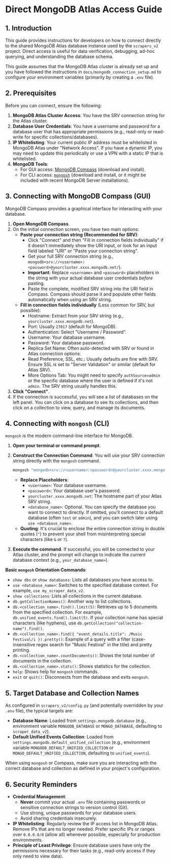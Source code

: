 # Direct MongoDB Atlas Access Guide

## 1. Introduction

This guide provides instructions for developers on how to connect directly to the shared MongoDB Atlas database instance used by the `scrapers_v2` project. Direct access is useful for data verification, debugging, ad-hoc querying, and understanding the database schema.

This guide assumes that the MongoDB Atlas cluster is already set up and you have followed the instructions in `docs/mongodb_connection_setup.md` to configure your environment variables (primarily by creating a `.env` file).

## 2. Prerequisites

Before you can connect, ensure the following:

1.  **MongoDB Atlas Cluster Access**: You have the SRV connection string for the Atlas cluster.
2.  **Database User Credentials**: You have a username and password for a database user that has appropriate permissions (e.g., read-only or read-write for specific collections/databases).
3.  **IP Whitelisting**: Your current public IP address must be whitelisted in MongoDB Atlas under "Network Access". If you have a dynamic IP, you may need to update this periodically or use a VPN with a static IP that is whitelisted.
4.  **MongoDB Tools**:
    *   For GUI access: [MongoDB Compass](https://www.mongodb.com/try/download/compass) (download and install).
    *   For CLI access: [`mongosh`](https://www.mongodb.com/try/download/shell) (download and install, or it might be included with recent MongoDB Server installations).

## 3. Connecting with MongoDB Compass (GUI)

MongoDB Compass provides a graphical interface for interacting with your database.

1.  **Open MongoDB Compass**.
2.  On the initial connection screen, you have two main options:
    *   **Paste your connection string (Recommended for SRV)**:
        *   Click "Connect" and then "Fill in connection fields individually" if it doesn't immediately show the URI input, or look for an input field labeled "URI" or "Paste your connection string".
        *   Get your full SRV connection string (e.g., `mongodb+srv://<username>:<password>@yourcluster.xxxx.mongodb.net/`).
        *   **Important**: Replace `<username>` and `<password>` placeholders in the string with your actual database user credentials *before* pasting.
        *   Paste the complete, modified SRV string into the URI field in Compass. Compass should parse it and populate other fields automatically when using an SRV string.
    *   **Fill in connection fields individually** (Less common for SRV, but possible):
        *   Hostname: Extract from your SRV string (e.g., `yourcluster.xxxx.mongodb.net`).
        *   Port: Usually `27017` (default for MongoDB).
        *   Authentication: Select "Username / Password".
        *   Username: Your database username.
        *   Password: Your database password.
        *   Replica Set Name: Often auto-detected with SRV or found in Atlas connection options.
        *   Read Preference, SSL, etc.: Usually defaults are fine with SRV. Ensure SSL is set to "Server Validation" or similar (default for Atlas SRV).
        *   More Options Tab: You might need to specify `authSource=admin` or the specific database where the user is defined if it's not `admin`. The SRV string usually handles this.
3.  **Click "Connect"**.
4.  If the connection is successful, you will see a list of databases on the left panel. You can click on a database to see its collections, and then click on a collection to view, query, and manage its documents.

## 4. Connecting with `mongosh` (CLI)

`mongosh` is the modern command-line interface for MongoDB.

1.  **Open your terminal or command prompt**.
2.  **Construct the Connection Command**:
    You will use your SRV connection string directly with the `mongosh` command.
    ```bash
    mongosh "mongodb+srv://<username>:<password>@yourcluster.xxxx.mongodb.net/<database_name>?retryWrites=true&w=majority"
    ```
    *   **Replace Placeholders**:
        *   `<username>`: Your database username.
        *   `<password>`: Your database user's password.
        *   `yourcluster.xxxx.mongodb.net`: The hostname part of your Atlas SRV string.
        *   `<database_name>`: Optional. You can specify the database you want to connect to directly. If omitted, you'll connect to a default database (often `test` or `admin`), and you can switch later using `use <database_name>`.
    *   **Quoting**: It's crucial to enclose the entire connection string in double quotes (`"`) to prevent your shell from misinterpreting special characters (like `&` or `?`).

3.  **Execute the command**. If successful, you will be connected to your Atlas cluster, and the prompt will change to indicate the current database context (e.g., `your_database_name>`).

**Basic `mongosh` Orientation Commands**:

*   `show dbs` or `show databases`: Lists all databases you have access to.
*   `use <database_name>`: Switches to the specified database context. For example, `use my_scraper_data_v2`.
*   `show collections`: Lists all collections in the current database.
*   `db.getCollectionNames()`: Another way to list collections.
*   `db.<collection_name>.find().limit(5)`: Retrieves up to 5 documents from the specified collection. For example, `db.unified_events.find().limit(5)`. If your collection name has special characters (like hyphens), use `db.getCollection("collection-name").find()`.
*   `db.<collection_name>.find({ "event_details.title": /Music Festival/i }).pretty()`: Example of a query with a filter (case-insensitive regex search for "Music Festival" in the title) and pretty printing.
*   `db.<collection_name>.countDocuments()`: Shows the total number of documents in the collection.
*   `db.<collection_name>.stats()`: Shows statistics for the collection.
*   `help`: Shows help for `mongosh` commands.
*   `exit` or `quit()`: Disconnects from the database and exits `mongosh`.

## 5. Target Database and Collection Names

As configured in `scrapers_v2/config.py` (and potentially overridden by your `.env` file), the typical targets are:

*   **Database Name**: Loaded from `settings.mongodb.database` (e.g., environment variable `MONGODB_DATABASE` or `MONGO_DATABASE`, defaulting to `scraper_data_v2`).
*   **Default Unified Events Collection**: Loaded from `settings.mongodb.default_unified_collection` (e.g., environment variable `MONGODB_DEFAULT_UNIFIED_COLLECTION` or `MONGO_DEFAULT_UNIFIED_COLLECTION`, defaulting to `unified_events`).

When using `mongosh` or Compass, make sure you are interacting with the correct database and collection as defined in your project's configuration.

## 6. Security Reminders

*   **Credential Management**:
    *   **Never** commit your actual `.env` file containing passwords or sensitive connection strings to version control (Git).
    *   Use strong, unique passwords for your database users.
    *   Avoid sharing credentials insecurely.
*   **IP Whitelisting**: Regularly review the IP access list in MongoDB Atlas. Remove IPs that are no longer needed. Prefer specific IPs or ranges over `0.0.0.0/0` (allow all) whenever possible, especially for production environments.
*   **Principle of Least Privilege**: Ensure database users have only the permissions necessary for their tasks (e.g., read-only access if they only need to view data).
